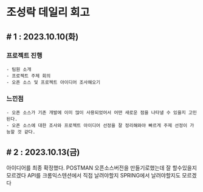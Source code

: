 # 조성락 데일리 회고

## # 1 : 2023.10.10(화)

### 프로젝트 진행

    - 팀원 소개
    - 프로젝트 주제 회의
    - 오픈 소스 및 프로젝트 아이디어 조사해오기

### 느낀점

    - 오픈 소스가 기존 개발에 이미 많이 사용되었어서 어떤 새로운 점을 나타낼 수 있을지 고민된다.
    - 오픈 소스에 대한 조사와 프로젝트 아이디어 선정을 잘 정리해와야 빠르게 주제 선정이 가능할 것 같다.


## # 2 : 2023.10.13(금)

아이디어를 최종 확정했다.
POSTMAN 오픈소스버전을 만들기로했는데 잘 할수있을지 모르겠다
API를 크롬익스텐션에서 직접 날려야할지
SPRING에서 날려야할지도 모르겠다
